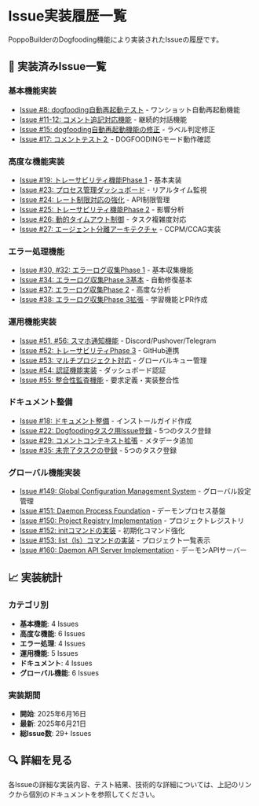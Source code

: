 # Issue実装履歴一覧

PoppoBuilderのDogfooding機能により実装されたIssueの履歴です。

## 🎯 実装済みIssue一覧

### 基本機能実装
- [Issue #8: dogfooding自動再起動テスト](issue-8.md) - ワンショット自動再起動機能
- [Issue #11-12: コメント追記対応機能](issue-11-12.md) - 継続的対話機能
- [Issue #15: dogfooding自動再起動機能の修正](issue-15.md) - ラベル判定修正
- [Issue #17: コメントテスト２](issue-17.md) - DOGFOODINGモード動作確認

### 高度な機能実装
- [Issue #19: トレーサビリティ機能Phase 1](issue-19.md) - 基本実装
- [Issue #23: プロセス管理ダッシュボード](issue-23.md) - リアルタイム監視
- [Issue #24: レート制限対応の強化](issue-24.md) - API制限管理
- [Issue #25: トレーサビリティ機能Phase 2](issue-25.md) - 影響分析
- [Issue #26: 動的タイムアウト制御](issue-26.md) - タスク複雑度対応
- [Issue #27: エージェント分離アーキテクチャ](issue-27.md) - CCPM/CCAG実装

### エラー処理機能
- [Issue #30, #32: エラーログ収集Phase 1](issue-30-32.md) - 基本収集機能
- [Issue #34: エラーログ収集Phase 3基本](issue-34.md) - 自動修復基本
- [Issue #37: エラーログ収集Phase 2](issue-37.md) - 高度な分析
- [Issue #38: エラーログ収集Phase 3拡張](issue-38.md) - 学習機能とPR作成

### 運用機能実装
- [Issue #51, #56: スマホ通知機能](issue-51-56.md) - Discord/Pushover/Telegram
- [Issue #52: トレーサビリティPhase 3](issue-52.md) - GitHub連携
- [Issue #53: マルチプロジェクト対応](issue-53.md) - グローバルキュー管理
- [Issue #54: 認証機能実装](issue-54.md) - ダッシュボード認証
- [Issue #55: 整合性監査機能](issue-55.md) - 要求定義・実装整合性

### ドキュメント整備
- [Issue #18: ドキュメント整備](issue-18.md) - インストールガイド作成
- [Issue #22: Dogfoodingタスク用Issue登録](issue-22.md) - 5つのタスク登録
- [Issue #29: コメントコンテキスト拡張](issue-29.md) - メタデータ追加
- [Issue #35: 未完了タスクの登録](issue-35.md) - 5つのタスク登録

### グローバル機能実装
- [Issue #149: Global Configuration Management System](issue-149-global-config.md) - グローバル設定管理
- [Issue #151: Daemon Process Foundation](issue-151-daemon-process.md) - デーモンプロセス基盤
- [Issue #150: Project Registry Implementation](issue-150-project-registry.md) - プロジェクトレジストリ
- [Issue #152: initコマンドの実装](issue-152-init-command.md) - 初期化コマンド強化
- [Issue #153: list（ls）コマンドの実装](issue-153-list-command.md) - プロジェクト一覧表示
- [Issue #160: Daemon API Server Implementation](issue-160-daemon-api-server.md) - デーモンAPIサーバー

## 📈 実装統計

### カテゴリ別
- **基本機能**: 4 Issues
- **高度な機能**: 6 Issues
- **エラー処理**: 4 Issues
- **運用機能**: 5 Issues
- **ドキュメント**: 4 Issues
- **グローバル機能**: 6 Issues

### 実装期間
- **開始**: 2025年6月16日
- **最新**: 2025年6月21日
- **総Issue数**: 29+ Issues

## 🔍 詳細を見る

各Issueの詳細な実装内容、テスト結果、技術的な詳細については、上記のリンクから個別のドキュメントを参照してください。